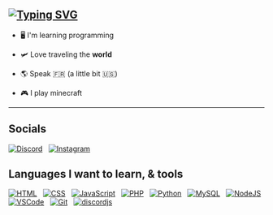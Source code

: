 ## [![Typing SVG](https://readme-typing-svg.demolab.com?font=Fira+Code&pause=1000&color=7100F7&width=435&lines=Hellooo+%3AD;%E3%82%B8%E3%83%BB%E3%82%B9%E3%83%BB%E3%83%91%E3%83%83%E3%83%88)](https://git.io/typing-svg)
  
- 🖥️ I'm learning programming

- 🛩️ Love traveling the **world** 

- 🌎 Speak 🇫🇷 (a little bit 🇺🇸)

- 🎮 I play minecraft

---

## Socials

[![Discord](https://skillicons.dev/icons?i=discord)](https://discord.gg/Cy95c6EJ)
&nbsp;
[![Instagram](https://skillicons.dev/icons?i=instagram)](https://www.instagram.com/patpat_212/)


## Languages I want to learn, & tools

[![HTML](https://skillicons.dev/icons?i=html)](https://w3schools.com/html/)
&nbsp;
[![CSS](https://skillicons.dev/icons?i=css)](https://w3schools.com/css/)
&nbsp;
[![JavaScript](https://skillicons.dev/icons?i=javascript)](https://javascript.com/)
&nbsp;
[![PHP](https://skillicons.dev/icons?i=php)](https://php.net/)
&nbsp;
[![Python](https://skillicons.dev/icons?i=python)](https://python.org/)
&nbsp;
[![MySQL](https://skillicons.dev/icons?i=mysql)](https://mysql.com/)
&nbsp;
[![NodeJS](https://skillicons.dev/icons?i=nodejs)](https://nodejs.org/fr)
<br>
[![VSCode](https://skillicons.dev/icons?i=vscode)](https://code.visualstudio.com)
&nbsp;
[![Git](https://skillicons.dev/icons?i=git)](https://git-scm.com/)
&nbsp;
[![discordjs](https://skillicons.dev/icons?i=discordjs)](https://discord.js.org/)
&nbsp;


